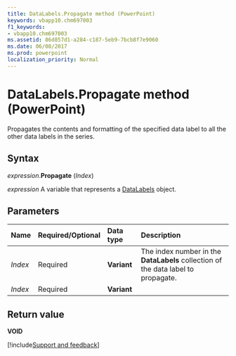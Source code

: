 ```yaml
---
title: DataLabels.Propagate method (PowerPoint)
keywords: vbapp10.chm697003
f1_keywords:
- vbapp10.chm697003
ms.assetid: 86d857d1-a284-c187-5eb9-7bcb8f7e9060
ms.date: 06/08/2017
ms.prod: powerpoint
localization_priority: Normal
---
```



# DataLabels.Propagate method (PowerPoint)

Propagates the contents and formatting of the specified data label to all the other data labels in the series.


## Syntax

_expression_.**Propagate** (_Index_)

_expression_ A variable that represents a [DataLabels](PowerPoint.DataLabels.md) object.


## Parameters



|Name|Required/Optional|Data type|Description|
|:-----|:-----|:-----|:-----|
| _Index_|Required|**Variant**|The index number in the  **DataLabels** collection of the data label to propagate.|
| _Index_|Required|**Variant**||

## Return value

 **VOID**

[!include[Support and feedback](~/includes/feedback-boilerplate.md)]